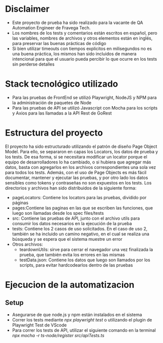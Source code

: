# Disclaimer
- Este proyecto de prueba ha sido realizado para la vacante de QA Automation Engineer de Fravega Tech.
- Los nombres de los tests y comentarios están escritos en español, pero las variables, nombres de archivos y otros elementos están en inglés, para preservar las buenas prácticas de código 
- Si bien utilizar timeouts con tiempos explicitos en milisegundos no es una buena práctica, los mismos han sido incluidos de manera intencional para que el usuario pueda percibir lo que ocurre en los tests sin perderse detalles

# Stack tecnológico utilizado

- Para las pruebas de FrontEnd se utilizó Playwright, NodeJS y NPM para la administración de paquetes de Node
- Para las pruebas de API se utilizó Javascript con Mocha para los scripts y Axios para las llamadas a la API Rest de GoRest

# Estructura del proyecto
El proyecto ha sido estructurado utilizando el patrón de diseño Page Object Model. Para ello, se separaron en capas los Locators, los datos de prueba y los tests. De esa forma, si se necesitara modificar un locator porque el equipo de desarrolladores lo ha cambiado, o si hubiera que agregar más datos, basta con agregarlos en los archivos correspondientes una sola vez para todos los tests. Además, con el uso de Page Objects es más fácil documentar, mantener y ejecutar las pruebas, y por otro lado los datos sensibles como tokens y contraseñas no son expuestos en los tests.
Los directorios y archivos han sido distribuidos de la siguiente forma:
- pageLocators: Contiene los locators para las pruebas, dividido por páginas
- pages:Contiene las paginas en las que se escriben las funciones, que luego son llamadas desde los spec files/tests
- src: Contiene las pruebas de API, junto con el archivo utils para consumir los datos necesarios en la ejecución de la prueba
- tests: Contiene los 2 casos de uso solicitados. En el caso de uso 2, también se ha incluido un camino negativo, en el cual se realiza una búsqueda y se espera que el sistema muestre un error
- Otros archivos: 
    - teardownUtils: sirve para cerrar el navegador una vez finalizada la prueba, que también evita los errores en las mismas
    - testData.json: Contiene los datos que luego son llamados por los scripts, para evitar hardcodearlos dentro de las pruebas

# Ejecucion de la automatizacion
## Setup
- Asegurarse de que node.js y npm están instalados en el sistema
- Correr los tests mediante *npx playwright test* o utilizando el plugin de Playwright Test de VScode
- Para correr los tests de API, utilizar el siguiente comando en la terminal
*npx mocha -r ts-node/register src/apiTests.ts*
